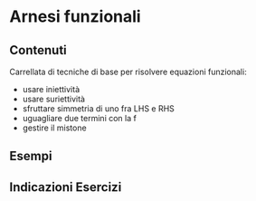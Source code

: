 # Arnesi funzionali

## Contenuti

Carrellata di tecniche di base per risolvere equazioni funzionali:
- usare iniettività
- usare suriettività
- sfruttare simmetria di uno fra LHS e RHS
- uguagliare due termini con la f
- gestire il mistone

## Esempi

## Indicazioni Esercizi
